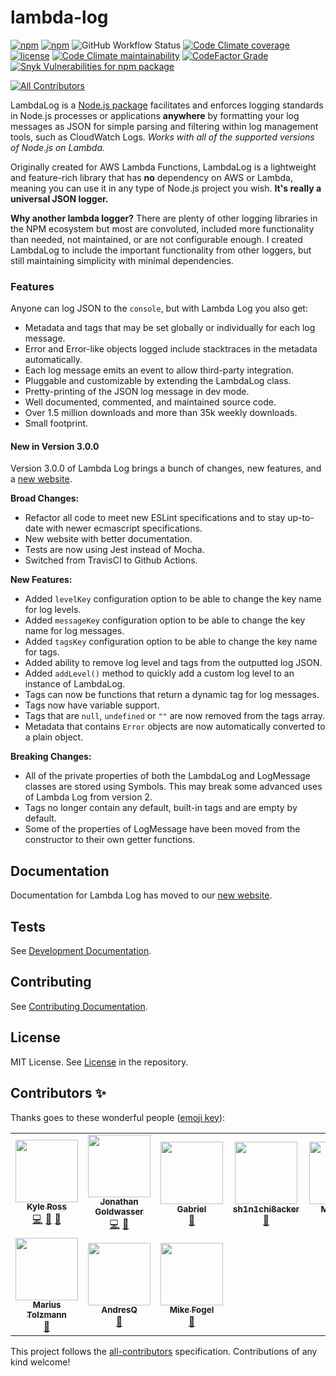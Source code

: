 # lambda-log

[![npm](https://img.shields.io/npm/v/lambda-log.svg?style=for-the-badge)](https://www.npmjs.com/package/lambda-log) [![npm](https://img.shields.io/npm/dt/lambda-log.svg?style=for-the-badge)](https://www.npmjs.com/package/lambda-log) ![GitHub Workflow Status](https://img.shields.io/github/workflow/status/KyleRoss/node-lambda-log/module?style=for-the-badge) [![Code Climate coverage](https://img.shields.io/codeclimate/coverage/KyleRoss/node-lambda-log?style=for-the-badge)](https://codeclimate.com/github/KyleRoss/node-lambda-log) [![license](https://img.shields.io/github/license/KyleRoss/node-lambda-log.svg?style=for-the-badge)](https://github.com/KyleRoss/node-lambda-log/blob/master/LICENSE) [![Code Climate maintainability](https://img.shields.io/codeclimate/maintainability/KyleRoss/node-lambda-log?style=for-the-badge)](https://codeclimate.com/github/KyleRoss/node-lambda-log) [![CodeFactor Grade](https://img.shields.io/codefactor/grade/github/KyleRoss/node-lambda-log?style=for-the-badge)](https://www.codefactor.io/repository/github/kyleross/node-lambda-log) [![Snyk Vulnerabilities for npm package](https://img.shields.io/snyk/vulnerabilities/npm/lambda-log?style=for-the-badge)](https://snyk.io/advisor/npm-package/lambda-log)
<!-- ALL-CONTRIBUTORS-BADGE:START - Do not remove or modify this section -->
[![All Contributors](https://img.shields.io/badge/all_contributors-10-orange.svg?style=flat-square)](#contributors-)
<!-- ALL-CONTRIBUTORS-BADGE:END -->

LambdaLog is a [Node.js package](https://www.npmjs.com/package/lambda-log) facilitates and enforces logging standards in Node.js processes or applications **anywhere** by formatting your log messages as JSON for simple parsing and filtering within log management tools, such as CloudWatch Logs. _Works with all of the supported versions of Node.js on Lambda._

Originally created for AWS Lambda Functions, LambdaLog is a lightweight and feature-rich library that has **no** dependency on AWS or Lambda, meaning you can use it in any type of Node.js project you wish. **It's really a universal JSON logger.**


**Why another lambda logger?**
There are plenty of other logging libraries in the NPM ecosystem but most are convoluted, included more functionality than needed, not maintained, or are not configurable enough. I created LambdaLog to include the important functionality from other loggers, but still maintaining simplicity with minimal dependencies.

### Features

Anyone can log JSON to the `console`, but with Lambda Log you also get:

- Metadata and tags that may be set globally or individually for each log message.
- Error and Error-like objects logged include stacktraces in the metadata automatically.
- Each log message emits an event to allow third-party integration.
- Pluggable and customizable by extending the LambdaLog class.
- Pretty-printing of the JSON log message in dev mode.
- Well documented, commented, and maintained source code.
- Over 1.5 million downloads and more than 35k weekly downloads.
- Small footprint.

#### New in Version 3.0.0

Version 3.0.0 of Lambda Log brings a bunch of changes, new features, and a [new website](https://lambdalog.dev).

**Broad Changes:**

* Refactor all code to meet new ESLint specifications and to stay up-to-date with newer ecmascript specifications.
* New website with better documentation.
* Tests are now using Jest instead of Mocha.
* Switched from TravisCI to Github Actions.

**New Features:**

- Added `levelKey` configuration option to be able to change the key name for log levels.
- Added `messageKey` configuration option to be able to change the key name for log messages.
- Added `tagsKey` configuration option to be able to change the key name for tags.
- Added ability to remove log level and tags from the outputted log JSON.
- Added `addLevel()` method to quickly add a custom log level to an instance of LambdaLog.
- Tags can now be functions that return a dynamic tag for log messages.
- Tags now have variable support.
- Tags that are `null`, `undefined` or `""` are now removed from the tags array.
- Metadata that contains `Error` objects are now automatically converted to a plain object.

**Breaking Changes:**

- All of the private properties of both the LambdaLog and LogMessage classes are stored using Symbols. This may break some advanced uses of Lambda Log from version 2.
- Tags no longer contain any default, built-in tags and are empty by default.
- Some of the properties of LogMessage have been moved from the constructor to their own getter functions.



## Documentation

Documentation for Lambda Log has moved to our [new website](https://lambdalog.dev).



## Tests

See [Development Documentation](https://lambdalog.dev/docs/latest/development).



## Contributing

See [Contributing Documentation](https://lambdalog.dev/docs/latest/contributing).



## License

MIT License. See [License](https://github.com/KyleRoss/node-lambda-log/blob/master/LICENSE) in the repository.

## Contributors ✨

Thanks goes to these wonderful people ([emoji key](https://allcontributors.org/docs/en/emoji-key)):

<!-- ALL-CONTRIBUTORS-LIST:START - Do not remove or modify this section -->
<!-- prettier-ignore-start -->
<!-- markdownlint-disable -->
<table>
  <tr>
    <td align="center"><a href="http://kyleross.me/"><img src="https://avatars.githubusercontent.com/u/2508347?v=4?s=100" width="100px;" alt=""/><br /><sub><b>Kyle Ross</b></sub></a><br /><a href="https://github.com/KyleRoss/node-lambda-log/commits?author=KyleRoss" title="Code">💻</a> <a href="https://github.com/KyleRoss/node-lambda-log/commits?author=KyleRoss" title="Documentation">📖</a> <a href="#maintenance-KyleRoss" title="Maintenance">🚧</a></td>
    <td align="center"><a href="https://github.com/jogold"><img src="https://avatars.githubusercontent.com/u/12623249?v=4?s=100" width="100px;" alt=""/><br /><sub><b>Jonathan Goldwasser</b></sub></a><br /><a href="https://github.com/KyleRoss/node-lambda-log/commits?author=jogold" title="Code">💻</a> <a href="https://github.com/KyleRoss/node-lambda-log/issues?q=author%3Ajogold" title="Bug reports">🐛</a></td>
    <td align="center"><a href="https://github.com/gagres"><img src="https://avatars.githubusercontent.com/u/10873171?v=4?s=100" width="100px;" alt=""/><br /><sub><b>Gabriel</b></sub></a><br /><a href="#ideas-gagres" title="Ideas, Planning, & Feedback">🤔</a></td>
    <td align="center"><a href="https://github.com/sh1n1chi8acker"><img src="https://avatars.githubusercontent.com/u/9838599?v=4?s=100" width="100px;" alt=""/><br /><sub><b>sh1n1chi8acker</b></sub></a><br /><a href="https://github.com/KyleRoss/node-lambda-log/issues?q=author%3Ash1n1chi8acker" title="Bug reports">🐛</a></td>
    <td align="center"><a href="https://github.com/pleonasm"><img src="https://avatars.githubusercontent.com/u/619447?v=4?s=100" width="100px;" alt=""/><br /><sub><b>Matt Nagi</b></sub></a><br /><a href="https://github.com/KyleRoss/node-lambda-log/commits?author=pleonasm" title="Documentation">📖</a></td>
    <td align="center"><a href="https://github.com/nickcox"><img src="https://avatars.githubusercontent.com/u/135552?v=4?s=100" width="100px;" alt=""/><br /><sub><b>nickcox</b></sub></a><br /><a href="https://github.com/KyleRoss/node-lambda-log/commits?author=nickcox" title="Documentation">📖</a></td>
    <td align="center"><a href="https://github.com/taschmidt"><img src="https://avatars.githubusercontent.com/u/228736?v=4?s=100" width="100px;" alt=""/><br /><sub><b>Tim Schmidt</b></sub></a><br /><a href="https://github.com/KyleRoss/node-lambda-log/commits?author=taschmidt" title="Code">💻</a></td>
  </tr>
  <tr>
    <td align="center"><a href="https://mineiros.io"><img src="https://avatars.githubusercontent.com/u/918717?v=4?s=100" width="100px;" alt=""/><br /><sub><b>Marius Tolzmann</b></sub></a><br /><a href="https://github.com/KyleRoss/node-lambda-log/issues?q=author%3Amariux" title="Bug reports">🐛</a></td>
    <td align="center"><a href="http://www.jengibre.com.ar"><img src="https://avatars.githubusercontent.com/u/192908?v=4?s=100" width="100px;" alt=""/><br /><sub><b>AndresQ</b></sub></a><br /><a href="#ideas-tulsidas" title="Ideas, Planning, & Feedback">🤔</a></td>
    <td align="center"><a href="http://mike.fogel.ca"><img src="https://avatars.githubusercontent.com/u/69902?v=4?s=100" width="100px;" alt=""/><br /><sub><b>Mike Fogel</b></sub></a><br /><a href="#ideas-mfogel" title="Ideas, Planning, & Feedback">🤔</a></td>
  </tr>
</table>

<!-- markdownlint-restore -->
<!-- prettier-ignore-end -->

<!-- ALL-CONTRIBUTORS-LIST:END -->

This project follows the [all-contributors](https://github.com/all-contributors/all-contributors) specification. Contributions of any kind welcome!
